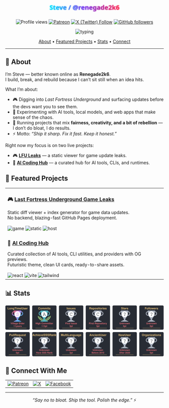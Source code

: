 <!--
  Profile README for GitHub: drop this into a repo named exactly your username.
  Author: Steve (aka @renegade2k6)
  Vibe: Futuristic, polished, no-nonsense.
-->

<!-- ========= HERO ========= -->
<div align="center">

  <!-- Gradient SVG Title (cleaned) -->
  <svg width="100%" height="100" viewBox="0 0 1200 100" xmlns="http://www.w3.org/2000/svg" role="img" aria-label="Steve / @renegade2k6">
    <defs>
      <linearGradient id="grad" x1="0" x2="1" y1="0" y2="0">
        <stop offset="0%" stop-color="#00E5FF"/>
        <stop offset="50%" stop-color="#7C3AED"/>
        <stop offset="100%" stop-color="#FF2D55"/>
      </linearGradient>
      <filter id="glow">
        <feGaussianBlur stdDeviation="3.5" result="coloredBlur"/>
        <feMerge>
          <feMergeNode in="coloredBlur"/>
          <feMergeNode in="SourceGraphic"/>
        </feMerge>
      </filter>
    </defs>
    <text x="50%" y="68%" text-anchor="middle" font-size="48" font-family="Segoe UI, Inter, system-ui, -apple-system, sans-serif" font-weight="800" fill="url(#grad)" filter="url(#glow)">
      Steve / @renegade2k6
    </text>
  </svg>

  <!-- Quick badges -->
  <p>
    <img alt="Profile views" src="https://komarev.com/ghpvc/?username=renegade2k6&style=for-the-badge&color=blueviolet" />
    <a href="https://www.patreon.com/renegade2k6UK"><img alt="Patreon" src="https://img.shields.io/badge/Patreon-support-FF424D?style=for-the-badge&logo=patreon&logoColor=white" /></a>
    <a href="https://x.com/Renegade2k6News"><img alt="X (Twitter) Follow" src="https://img.shields.io/badge/follow-@Renegade2k6News-111?style=for-the-badge&logo=x&logoColor=white" /></a>
    <a href="https://github.com/renegade2k6?tab=followers"><img alt="GitHub followers" src="https://img.shields.io/github/followers/renegade2k6?style=for-the-badge&logo=github" /></a>
  </p>

  <!-- Typing SVG (updated & unclipped) -->
  <img
    alt="typing"
    src="https://readme-typing-svg.herokuapp.com?duration=2600&pause=700&multiline=true&width=820&height=90&size=24&lines=LFU+Leaks%3A+game+updates%2C+fast.;AI+Coding+Hub%3A+tools%2C+CLIs%2C+runtimes.;Fair%2C+clean%2C+useful.+Or+it+doesn%E2%80%99t+ship."
  />
</div>

<!-- ========= NAV ========= -->
<p align="center">
  <a href="#-about">About</a> •
  <a href="#-featured-projects">Featured Projects</a> •
  <a href="#-stats">Stats</a> •
  <a href="#-connect">Connect</a>
</p>

<hr/>

<!-- ========= ABOUT ========= -->
<h2 id="-about">👋 About</h2>

I’m Steve — better known online as <strong>Renegade2k6</strong>.<br/>
I build, break, and rebuild because I can’t sit still when an idea hits.

What I’m about:
<ul>
  <li>🎮 Digging into <em>Last Fortress Underground</em> and surfacing updates before the devs want you to see them.</li>
  <li>🤖 Experimenting with AI tools, local models, and web apps that make sense of the chaos.</li>
  <li>📝 Running projects that mix <strong>fairness, creativity, and a bit of rebellion</strong> — I don’t do bloat, I do results.</li>
  <li>⚡ Motto: <em>“Ship it sharp. Fix it fast. Keep it honest.”</em></li>
</ul>

Right now my focus is on two live projects:
<ul>
  <li>🎮 <strong><a href="https://renegade2k6.github.io/LFULeaks/">LFU Leaks</a></strong> — a static viewer for game update leaks.</li>
  <li>🤖 <strong><a href="https://renegade2k6.github.io/ai-coding-hub/">AI Coding Hub</a></strong> — a curated hub for AI tools, CLIs, and runtimes.</li>
</ul>

<!-- ========= FEATURED PROJECTS ========= -->
<h2 id="-featured-projects">🚀 Featured Projects</h2>

<table>
  <tr>
    <td>
      <h3>🎮 <a href="https://renegade2k6.github.io/LFULeaks/">Last Fortress Underground Game Leaks</a></h3>
      Static diff viewer + index generator for game data updates.<br/>
      No backend, blazing-fast GitHub Pages deployment.<br/><br/>
      <img alt="game" src="https://img.shields.io/badge/Game-Leaks-critical?style=flat-square&logo=markdown&logoColor=white" />
      <img alt="static" src="https://img.shields.io/badge/Static-Site-111111?style=flat-square" />
      <img alt="host" src="https://img.shields.io/badge/Hosted-GitHub%20Pages-181717?style=flat-square&logo=github" />
    </td>
  </tr>
  <tr>
    <td>
      <h3>🤖 <a href="https://renegade2k6.github.io/ai-coding-hub/">AI Coding Hub</a></h3>
      Curated collection of AI tools, CLI utilities, and providers with OG previews.<br/>
      Futuristic theme, clean UI cards, ready-to-share assets.<br/><br/>
      <img alt="react" src="https://img.shields.io/badge/React-18-61DAFB?logo=react&logoColor=white&style=flat-square" />
      <img alt="vite" src="https://img.shields.io/badge/Vite-4-646CFF?logo=vite&logoColor=white&style=flat-square" />
      <img alt="tailwind" src="https://img.shields.io/badge/Tailwind-v4-06B6D4?logo=tailwindcss&logoColor=white&style=flat-square" />
    </td>
  </tr>
</table>

<!-- ========= STATS ========= -->
<h2 id="-stats">📊 Stats</h2>

<div align="center">
  <!-- Self-hosted cards (updated nightly by GitHub Action) -->
  <img alt="GitHub Profile Trophies" src="./assets/trophies.svg" />
</div>

<!-- ========= CONNECT ========= -->
<h2 id="-connect">🔗 Connect With Me</h2>

<table align="center">
  <tr>
    <td align="center">
      <a href="https://www.patreon.com/renegade2k6UK" target="_blank">
        <img alt="Patreon" src="https://img.shields.io/badge/Patreon-FF424D?style=for-the-badge&logo=patreon&logoColor=white" />
      </a>
    </td>
    <td align="center">
      <a href="https://x.com/Renegade2k6News" target="_blank">
        <img alt="X" src="https://img.shields.io/badge/Follow-%40Renegade2k6News-000000?style=for-the-badge&logo=x&logoColor=white" />
      </a>
    </td>
    <td align="center">
      <a href="https://www.facebook.com/ren2k6" target="_blank">
        <img alt="Facebook" src="https://img.shields.io/badge/Facebook-1877F2?style=for-the-badge&logo=facebook&logoColor=white" />
      </a>
    </td>
  </tr>
</table>

<hr/>
<p align="center"><i>“Say no to bloat. Ship the tool. Polish the edge.”</i> ⚡</p>
